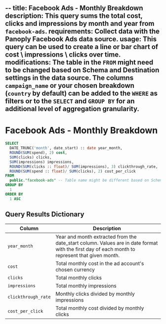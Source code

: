 --
title: Facebook Ads - Monthly Breakdown
description: This query sums the total cost, clicks and impressions by month and year from `facebook-ads`.
requirements: Collect data with the Panoply Facebook Ads data source.
usage: This query can be used to create a line or bar chart of cost \ impressions \ clicks over time.
modifications: The table in the `FROM` might need to be changed based on Schema and Destination settings in the data source. The columns `campaign_name` or your chosen breakdown (`country` by default) can be added to the `WHERE` as filters or to the `SELECT` and `GROUP BY` for an additional level of aggregation granularity.
---

# Facebook Ads - Monthly Breakdown

```sql
SELECT
  DATE_TRUNC('month', date_start) :: date year_month,
  ROUND(SUM(spend), 2) cost,
  SUM(clicks) clicks,
  SUM(impressions) impressions,
  ROUND(SUM(clicks :: float)/ SUM(impressions), 3) clickthrough_rate,
  ROUND(SUM(spend :: float)/ SUM(clicks), 2) cost_per_click
FROM
  public."facebook-ads" -- Table name might be different based on Schema and Destination settings in the data source
GROUP BY
  1
ORDER BY
  1 ASC
```

## Query Results Dictionary
Column | Description
---|---
`year_month`| Year and month extracted from the date_start column. Values are in date format with the first day of each month to represent that given month.
`cost`| Total monthly cost in the ad account's chosen currency
`clicks`| Total monthly clicks
`impressions`| Total monthly impressions
`clickthrough_rate`| Monthly clicks divided by monthly impressions
`cost_per_click`| Total monthly cost divided by monthly clicks
